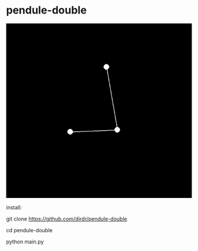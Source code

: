 # pendule-double

![alt text](https://github.com/dirdr/pendule-double/blob/master/Screenshot_1.png?raw=true)


install:

git clone https://github.com/dirdr/pendule-double

cd pendule-double

python main.py

